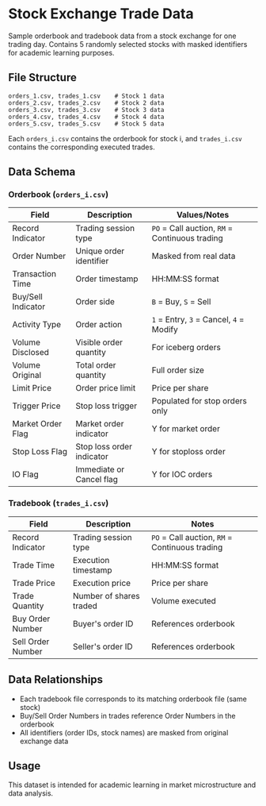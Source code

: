 # Stock Exchange Trade Data

Sample orderbook and tradebook data from a stock exchange for one trading day. Contains 5 randomly selected stocks with masked identifiers for academic learning purposes.

## File Structure

```
orders_1.csv, trades_1.csv    # Stock 1 data
orders_2.csv, trades_2.csv    # Stock 2 data
orders_3.csv, trades_3.csv    # Stock 3 data
orders_4.csv, trades_4.csv    # Stock 4 data
orders_5.csv, trades_5.csv    # Stock 5 data
```

Each `orders_i.csv` contains the orderbook for stock i, and `trades_i.csv` contains the corresponding executed trades.

## Data Schema

### Orderbook (`orders_i.csv`)

| Field | Description | Values/Notes |
|-------|-------------|--------------|
| Record Indicator | Trading session type | `PO` = Call auction, `RM` = Continuous trading |
| Order Number | Unique order identifier | Masked from real data |
| Transaction Time | Order timestamp | HH:MM:SS format |
| Buy/Sell Indicator | Order side | `B` = Buy, `S` = Sell |
| Activity Type | Order action | `1` = Entry, `3` = Cancel, `4` = Modify |
| Volume Disclosed | Visible order quantity | For iceberg orders |
| Volume Original | Total order quantity | Full order size |
| Limit Price | Order price limit | Price per share |
| Trigger Price | Stop loss trigger | Populated for stop orders only |
| Market Order Flag | Market order indicator | Y for market order |
| Stop Loss Flag | Stop loss order indicator | Y for stoploss order |
| IO Flag | Immediate or Cancel flag | Y for IOC orders |

### Tradebook (`trades_i.csv`)

| Field | Description | Notes |
|-------|-------------|-------|
| Record Indicator | Trading session type | `PO` = Call auction, `RM` = Continuous trading |
| Trade Time | Execution timestamp | HH:MM:SS format |
| Trade Price | Execution price | Price per share |
| Trade Quantity | Number of shares traded | Volume executed |
| Buy Order Number | Buyer's order ID | References orderbook |
| Sell Order Number | Seller's order ID | References orderbook |

## Data Relationships

- Each tradebook file corresponds to its matching orderbook file (same stock)
- Buy/Sell Order Numbers in trades reference Order Numbers in the orderbook
- All identifiers (order IDs, stock names) are masked from original exchange data

## Usage

This dataset is intended for academic learning in market microstructure and data analysis.
